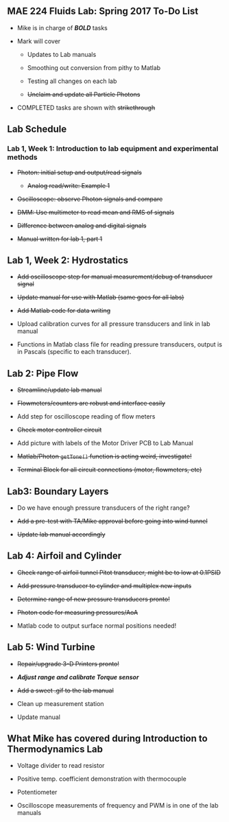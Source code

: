 ## MAE 224 Fluids Lab: Spring 2017 To-Do List

- Mike is in charge of **_BOLD_** tasks

- Mark will cover

    * Updates to Lab manuals

    * Smoothing out conversion from pithy to Matlab

    * Testing all changes on each lab

    * ~~Unclaim and update all Particle Photons~~

- COMPLETED tasks are shown with ~~strikethrough~~

## Lab Schedule

### Lab 1, Week 1: Introduction to lab equipment and experimental methods

- ~~Photon: initial setup and output/read signals~~

    * ~~Analog read/write: Example 1~~

- ~~Oscilloscope: observe Photon signals and compare~~

- ~~DMM: Use multimeter to read mean and RMS of signals~~

- ~~Difference between analog and digital signals~~

- ~~Manual written for lab 1, part 1~~

## Lab 1, Week 2: Hydrostatics

- ~~Add oscilloscope step for manual measurement/debug of transducer signal~~

- ~~Update manual for use with Matlab (same goes for all labs)~~
- ~~Add Matlab code for data writing~~

- Upload calibration curves for all pressure transducers and link in lab manual
- Functions in Matlab class file for reading pressure transducers, output is in Pascals (specific to each transducer).

## Lab 2: Pipe Flow

- ~~Streamline/update lab manual~~

- ~~Flowmeters/counters are robust and interface easily~~

- Add step for oscilloscope reading of flow meters

- ~~Check motor controller circuit~~

- Add picture with labels of the Motor Driver PCB to Lab Manual

- ~~Matlab/Photon `getTone()` function is acting weird, investigate!~~

- ~~Terminal Block for all circuit connections (motor, flowmeters, etc)~~

## Lab3: Boundary Layers

- Do we have enough pressure transducers of the right range?

- ~~Add a pre-test with TA/Mike approval before going into wind tunnel~~

- ~~Update lab manual accordingly~~

## Lab 4: Airfoil and Cylinder

- ~~Check range of airfoil tunnel Pitot transducer, might be to low at 0.1PSID~~

- ~~Add pressure transducer to cylinder and multiplex new inputs~~

- ~~Determine range of new pressure transducers pronto!~~

- ~~Photon code for measuring pressures/AoA~~

- Matlab code to output surface normal positions needed!

## Lab 5: Wind Turbine

- ~~Repair/upgrade 3-D Printers pronto!~~

- **_Adjust range and calibrate Torque sensor_**

- ~~Add a sweet .gif to the lab manual~~

- Clean up measurement station

- Update manual

## What Mike has covered during Introduction to Thermodynamics Lab

- Voltage divider to read resistor

- Positive temp. coefficient demonstration with thermocouple

- Potentiometer

- Oscilloscope measurements of frequency and PWM is in one of the lab manuals

